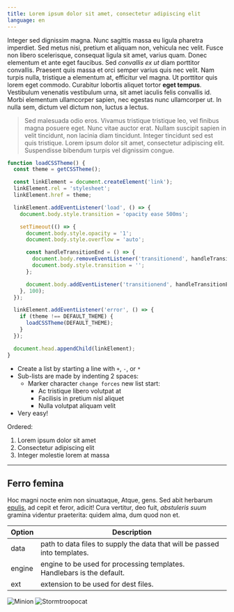 ```yaml
---
title: Lorem ipsum dolor sit amet, consectetur adipiscing elit
language: en
---
```


Integer sed dignissim magna. Nunc sagittis massa eu ligula pharetra imperdiet.
Sed metus nisi, pretium et aliquam non, vehicula nec velit. Fusce non
libero scelerisque, consequat ligula sit amet, varius quam. Donec elementum
et ante eget faucibus. Sed _convallis ex ut_ diam porttitor convallis.
Praesent quis massa et orci semper varius quis nec velit. Nam turpis nulla,
tristique a elementum at, efficitur vel magna. Ut porttitor quis lorem eget
commodo. Curabitur lobortis aliquet tortor **eget tempus**. Vestibulum venenatis
vestibulum urna, sit amet iaculis felis convallis id. Morbi elementum
ullamcorper sapien, nec egestas nunc ullamcorper ut. In nulla sem, dictum
vel dictum non, luctus a lectus.

> Sed malesuada odio eros. Vivamus tristique tristique leo, vel finibus magna
> posuere eget. Nunc vitae auctor erat. Nullam suscipit sapien in velit
> tincidunt, non lacinia diam tincidunt. Integer tincidunt sed est quis
> tristique. Lorem ipsum dolor sit amet, consectetur adipiscing elit.
> Suspendisse bibendum turpis vel dignissim congue.

```javascript
function loadCSSTheme() {
  const theme = getCSSTheme();

  const linkElement = document.createElement('link');
  linkElement.rel = 'stylesheet';
  linkElement.href = theme;

  linkElement.addEventListener('load', () => {
    document.body.style.transition = 'opacity ease 500ms';

    setTimeout(() => {
      document.body.style.opacity = '1';
      document.body.style.overflow = 'auto';

      const handleTransitionEnd = () => {
        document.body.removeEventListener('transitionend', handleTransitionEnd);
        document.body.style.transition = '';
      };

      document.body.addEventListener('transitionend', handleTransitionEnd);
    }, 100);
  });

  linkElement.addEventListener('error', () => {
    if (theme !== DEFAULT_THEME) {
      loadCSSTheme(DEFAULT_THEME);
    }
  });

  document.head.appendChild(linkElement);
}
```

- Create a list by starting a line with `+`, `-`, or `*`
- Sub-lists are made by indenting 2 spaces:
  - Marker character `change forces` new list start:
    - Ac tristique libero volutpat at
    * Facilisis in pretium nisl aliquet
    - Nulla volutpat aliquam velit
- Very easy!

Ordered:

1. Lorem ipsum dolor sit amet
2. Consectetur adipiscing elit
3. Integer molestie lorem at massa

---

## Ferro femina

Hoc magni nocte enim non sinuataque, Atque, gens. Sed abit herbarum
[epulis](http://vota.com/in-puer), ad cepit et feror, adicit! Cura vertitur, deo
fuit, _abstuleris suum_ gramina videntur praeterita: quidem alma, dum quod non
et.

| Option | Description                                                               |
| ------ | ------------------------------------------------------------------------- |
| data   | path to data files to supply the data that will be passed into templates. |
| engine | engine to be used for processing templates. Handlebars is the default.    |
| ext    | extension to be used for dest files.                                      |

![Minion](https://octodex.github.com/images/minion.png)
![Stormtroopocat](https://octodex.github.com/images/stormtroopocat.jpg 'The Stormtroopocat')
